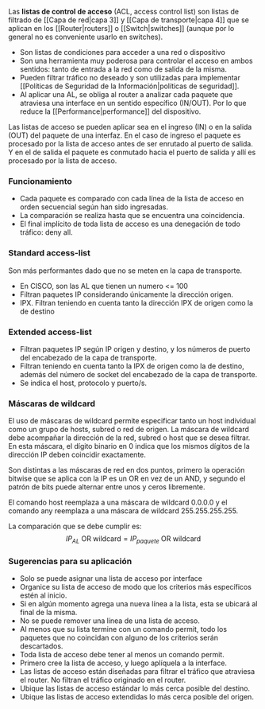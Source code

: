 Las **listas de control de acceso** (ACL, access control list) son listas de filtrado de [[Capa de red|capa 3]] y [[Capa de transporte|capa 4]] que se aplican en los [[Router|routers]] o [[Switch|switches]] (aunque por lo general no es conveniente usarlo en switches).
- Son listas de condiciones para acceder a una red o dispositivo
- Son una herramienta muy poderosa para controlar el acceso en ambos sentidos: tanto de entrada a la red como de salida de la misma.
- Pueden filtrar tráfico no deseado y son utilizadas para implementar [[Políticas de Seguridad de la Información|políticas de seguridad]].
- Al aplicar una AL, se obliga al router a analizar cada paquete que atraviesa una interface en un sentido específico (IN/OUT). Por lo que reduce la [[Performance|performance]] del dispositivo.

Las listas de acceso se pueden aplicar sea en el ingreso (IN) o en la salida (OUT) del paquete de una interfaz. En el caso de ingreso el paquete es procesado por la lista de acceso antes de ser enrutado al puerto de salida. Y en el de salida el paquete es conmutado hacia el puerto de salida y allí es procesado por la lista de acceso.

### Funcionamiento
- Cada paquete es comparado con cada línea de la lista de acceso en orden secuencial según han sido ingresadas. 
- La comparación se realiza hasta que se encuentra una coincidencia. 
- El final implícito de toda lista de acceso es una denegación de todo tráfico: deny all.

### Standard access-list
Son más performantes dado que no se meten en la capa de transporte. 
- En CISCO, son las AL que tienen un numero <= 100
- Filtran paquetes IP considerando únicamente la dirección origen. 
- IPX. Filtran teniendo en cuenta tanto la dirección IPX de origen como la de destino

### Extended access-list
- Filtran paquetes IP según IP origen y destino, y los números de puerto del encabezado de la capa de transporte.
- Filtran teniendo en cuenta tanto la IPX de origen como la de destino, además del número de socket del encabezado de la capa de transporte.
- Se indica el host, protocolo y puerto/s.

### Máscaras de wildcard
El uso de máscaras de wildcard permite especificar tanto un host individual como un grupo de hosts, subred o red de origen. La máscara de wildcard debe acompañar la dirección de la red, subred o host que se desea filtrar. En esta máscara, el dígito binario en 0 indica que los mismos dígitos de la dirección IP deben coincidir exactamente.

Son distintas a las máscaras de red en dos puntos, primero la operación bitwise que se aplica con la IP es un OR en vez de un AND, y segundo el patrón de bits puede alternar entre unos y ceros libremente.

El comando host reemplaza a una máscara de wildcard 0.0.0.0 y el comando any reemplaza a una máscara de wildcard 255.255.255.255.

La comparación que se debe cumplir es:
$$IP_{AL}\text{ OR wildcard} = IP_{paquete}\text{ OR wildcard}$$

### Sugerencias para su aplicación
- Solo se puede asignar una lista de acceso por interface
- Organice su lista de acceso de modo que los criterios más específicos estén al inicio.
- Si en algún momento agrega una nueva línea a la lista, esta se ubicará al final de la misma. 
- No se puede remover una línea de una lista de acceso. 
- Al menos que su lista termine con un comando permit, todo los paquetes que no coincidan con alguno de los criterios serán descartados.
- Toda lista de acceso debe tener al menos un comando permit. 
- Primero cree la lista de acceso, y luego aplíquela a la interface. 
- Las listas de acceso están diseñadas para filtrar el tráfico que atraviesa el router. No filtran el tráfico originado en el router. 
- Ubique las listas de acceso estándar lo más cerca posible del destino. 
- Ubique las listas de acceso extendidas lo más cerca posible del origen.